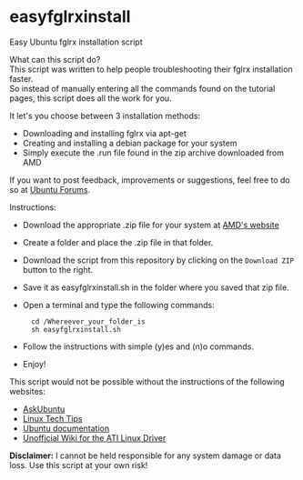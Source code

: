 easyfglrxinstall
================

Easy Ubuntu fglrx installation script

What can this script do?  
This script was written to help people troubleshooting their fglrx installation faster.  
So instead of manually entering all the commands found on the tutorial pages, this script does all the work for you.

It let's you choose between 3 installation methods:
- Downloading and installing fglrx via apt-get
- Creating and installing a debian package for your system
- Simply execute the .run file found in the zip archive downloaded from AMD

If you want to post feedback, improvements or suggestions, feel free to do so at [Ubuntu Forums](http://ubuntuforums.org/showthread.php?t=2174060).

Instructions:  
- Download the appropriate .zip file for your system at [AMD's website](http://support.amd.com/us/gpudownload/Pages/index.aspx)
- Create a folder and place the .zip file in that folder.
- Download the script from this repository by clicking on the `Download ZIP` button to the right.
- Save it as easyfglrxinstall.sh in the folder where you saved that zip file.
- Open a terminal and type the following commands:

        cd /Whereever_your_folder_is
        sh easyfglrxinstall.sh

- Follow the instructions with simple (y)es and (n)o commands.
- Enjoy!

This script would not be possible without the instructions of the following websites:

- [AskUbuntu](http://askubuntu.com)
- [Linux Tech Tips](http://www.linuxtechtips.com/)
- [Ubuntu documentation](https://help.ubuntu.com/)
- [Unofficial Wiki for the ATI Linux Driver](http://wiki.cchtml.com/)

**Disclaimer:** I cannot be held responsible for any system damage or data loss. Use this script at your own risk!
